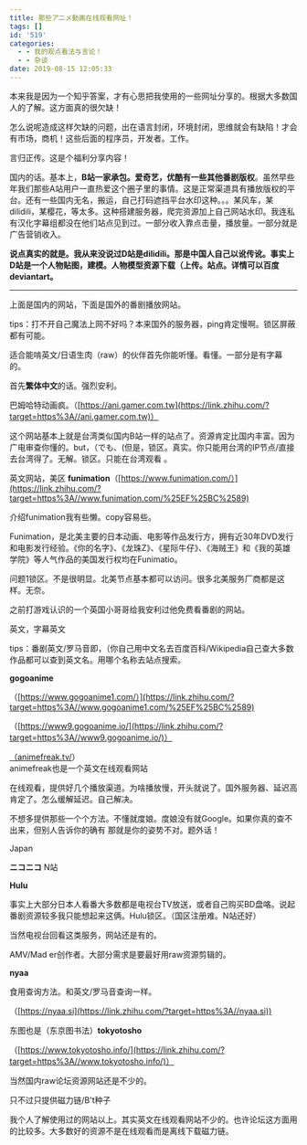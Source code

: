 ```yaml
---
title: 那些アニメ動画在线观看网址！
tags: []
id: '519'
categories:
  - - 我的观点看法与言论！
  - - 杂谈
date: 2019-08-15 12:05:33
---
```


本来我是因为一个知乎答案，才有心思把我使用的一些网址分享的。根据大多数国人的了解。这方面真的很欠缺！

怎么说呢造成这样欠缺的问题，出在语言封闭，环境封闭，思维就会有缺陷！才会有市场，商机！这些后面的程序员，开发者。工作。

言归正传。这是个福利分享内容！

国内的话。基本上，**B站一家承包。爱奇艺，优酷有一些其他番剧版权**。虽然早些年我们那些A站用户一直热爱这个圈子里的事情。这是正常渠道具有播放版权的平台。还有一些国内无名，搬运，自己打码遮挡平台水印这种。。。某风车，某dilidili，某樱花，等太多。这种搭建服务器，爬完资源加上自己网站水印。我连私有汉化字幕组都没在他们站点见到过。一部分收入靠点击量，播放量。一部分就是广告营销收入。

**说点真实的就是。我从来没说过D站是dilidili。那是中国人自己以讹传讹。事实上D站是一个人物贴图，建模。人物模型资源下载（上传。站点。详情可以百度deviantart。**

* * *

上面是国内的网站，下面是国外的番剧播放网站。

tips：打不开自己魔法上网不好吗？本来国外的服务器，ping肯定慢啊。锁区屏蔽都有可能。

适合能啃英文/日语生肉（raw）的伙伴首先你能听懂。看懂。一部分是有字幕的。

首先**繁体中文**的话。强烈安利。

巴姆哈特动画疯。（[https://ani.gamer.com.tw](https://link.zhihu.com/?target=https%3A//ani.gamer.com.tw)）

这个网站基本上就是台湾类似国内B站一样的站点了。资源肯定比国内丰富。因为广电审查你懂的。but，（でも、(但是，锁区。真实。你只能用台湾的IP节点/直接去台湾得了。无解。锁区。只能在台湾观看 。

英文网站，美区 **funimation**（[https://www.funimation.com/）](https://link.zhihu.com/?target=https%3A//www.funimation.com/%25EF%25BC%2589)

介绍funimation我有些懒。copy容易些。

Funimation，是北美主要的日本动画、电影等作品发行方，拥有近30年DVD发行和电影发行经验。《你的名字》、《龙珠Z》、《星际牛仔》、《海贼王》和《我的英雄学院》等人气作品的美国发行权均在Funimatio。

问题1锁区。不是很明显。北美节点基本都可以访问。很多北美服务厂商都是这样。无奈。

之前打游戏认识的一个英国小哥哥给我安利过他免费看番剧的网站。

英文，字幕英文

tips：番剧英文/罗马音即，（你自己用中文名去百度百科/Wikipedia自己查大多数作品都可以查到英文名。用哪个名称去站点搜索。

**gogoanime**

（[https://www.gogoanime1.com/）](https://link.zhihu.com/?target=https%3A//www.gogoanime1.com/%25EF%25BC%2589)

（[https://www9.gogoanime.io/](https://link.zhihu.com/?target=https%3A//www9.gogoanime.io/)）

[（animefreak.tv/](http://link.zhihu.com/?target=https%3A//www.animefreak.tv/)）  
animefreak也是一个英文在线观看网站

在线观看，提供好几个播放渠道。为啥播放慢，开头就说了。国外服务器、延迟高肯定了。怎么缓解延迟。自己解决。

不想多提供那些一个个方法。不懂就度娘。度娘没有就Google。如果你真的查不出来，但别人告诉你的确有 那就是你的姿势不对。题外话！

Japan

**ニコニコ** N站

**Hulu**

事实上大部分日本人看番大多数都是电视台TV放送，或者自己购买BD盘咯。说起番剧资源较多我只能想起来这俩。Hulu锁区。（国区注册难。N站还好）

当然电视台回看这类服务，网站还是有的。

AMV/Mad er创作者。大部分需求是要最好用raw资源剪辑的。

**nyaa**

食用查询方法。和英文/罗马音查询一样。

（[https://nyaa.si](https://link.zhihu.com/?target=https%3A//nyaa.si))

东图也是（东京图书法）**tokyotosho**

（[https://www.tokyotosho.info/](https://link.zhihu.com/?target=https%3A//www.tokyotosho.info/)）

当然国内raw论坛资源网站还是不少的。

只不过只提供磁力链/B't种子

我个人了解使用过的网站以上。其实英文在线观看网站不少的。也许论坛这方面用的比较多。大多数好的资源不是在线观看而是离线下载磁力链。